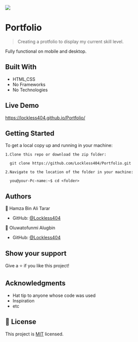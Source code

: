 ![](https://img.shields.io/badge/Microverse-blueviolet)

# Portfolio

> Creating a protfolio to display my current skill level.

Fully functional on mobile and desktop.

## Built With

- HTML,CSS
- No Frameworks
- No Technologies

## Live Demo
https://lockless404.github.io/Portfolio/

## Getting Started
To get a local copy up and running in your machine:

    1.Clone this repo or download the zip folder:

      git clone https://github.com/Lockless404/Portfolio.git

    2.Navigate to the location of the folder in your machine:

      you@your-Pc-name:~$ cd <folder>

## Authors

👤 Hamza Bin Ali Tarar

- GitHub: [@Lockless404](https://github.com/lockless404)

👤 Oluwatofunmi Alugbin

- GitHub: [@Lockless404](https://github.com/tofcookies)

## Show your support

Give a ⭐️ if you like this project!

## Acknowledgments

- Hat tip to anyone whose code was used
- Inspiration
- etc

## 📝 License

This project is [MIT](./MIT.md) licensed.
